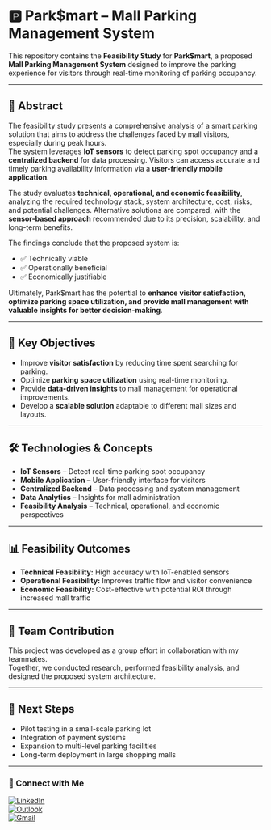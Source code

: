 # 🅿️ Park$mart – Mall Parking Management System

This repository contains the **Feasibility Study** for **Park$mart**, a proposed **Mall Parking Management System** designed to improve the parking experience for visitors through real-time monitoring of parking occupancy.  

---

## 📖 Abstract
The feasibility study presents a comprehensive analysis of a smart parking solution that aims to address the challenges faced by mall visitors, especially during peak hours.  
The system leverages **IoT sensors** to detect parking spot occupancy and a **centralized backend** for data processing. Visitors can access accurate and timely parking availability information via a **user-friendly mobile application**.  

The study evaluates **technical, operational, and economic feasibility**, analyzing the required technology stack, system architecture, cost, risks, and potential challenges. Alternative solutions are compared, with the **sensor-based approach** recommended due to its precision, scalability, and long-term benefits.  

The findings conclude that the proposed system is:
- ✅ Technically viable  
- ✅ Operationally beneficial  
- ✅ Economically justifiable  

Ultimately, Park$mart has the potential to **enhance visitor satisfaction, optimize parking space utilization, and provide mall management with valuable insights for better decision-making**.

---

## 🎯 Key Objectives
- Improve **visitor satisfaction** by reducing time spent searching for parking.  
- Optimize **parking space utilization** using real-time monitoring.  
- Provide **data-driven insights** to mall management for operational improvements.  
- Develop a **scalable solution** adaptable to different mall sizes and layouts.  

---

## 🛠️ Technologies & Concepts
- **IoT Sensors** – Detect real-time parking spot occupancy  
- **Mobile Application** – User-friendly interface for visitors  
- **Centralized Backend** – Data processing and system management  
- **Data Analytics** – Insights for mall administration  
- **Feasibility Analysis** – Technical, operational, and economic perspectives  

---

## 📊 Feasibility Outcomes
- **Technical Feasibility:** High accuracy with IoT-enabled sensors  
- **Operational Feasibility:** Improves traffic flow and visitor convenience  
- **Economic Feasibility:** Cost-effective with potential ROI through increased mall traffic  

---

## 👥 Team Contribution
This project was developed as a group effort in collaboration with my teammates.  
Together, we conducted research, performed feasibility analysis, and designed the proposed system architecture.

---

## 🚀 Next Steps
- Pilot testing in a small-scale parking lot  
- Integration of payment systems  
- Expansion to multi-level parking facilities  
- Long-term deployment in large shopping malls  

---

### 📩 Connect with Me
[![LinkedIn](https://img.shields.io/badge/LinkedIn-0A66C2?style=flat&logo=linkedin&logoColor=white)](https://www.linkedin.com/in/hiba-shaikh-b8a640304/)  
[![Outlook](https://img.shields.io/badge/Outlook-0078D4?style=flat&logo=microsoft-outlook&logoColor=white)](mailto:hibashaikh2005@outlook.com)  
[![Gmail](https://img.shields.io/badge/Gmail-D14836?style=flat&logo=gmail&logoColor=white)](mailto:hibashaikh410@gmail.com)  
